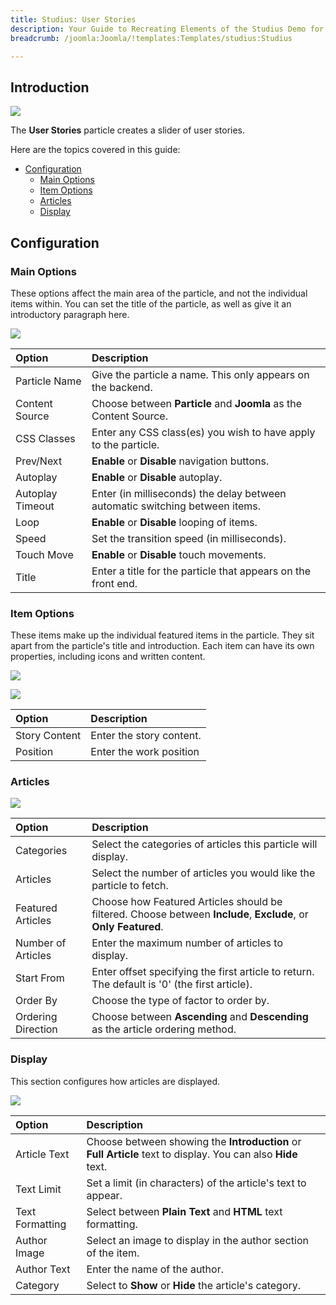 ```yaml
---
title: Studius: User Stories
description: Your Guide to Recreating Elements of the Studius Demo for Joomla
breadcrumb: /joomla:Joomla/!templates:Templates/studius:Studius

---
```


## Introduction

![](assets/particle_userstories1.png)

The **User Stories** particle creates a slider of user stories.

Here are the topics covered in this guide:

* [Configuration](#configuration)
    - [Main Options](#main-options)
    - [Item Options](#item-options)
    - [Articles](#articles)
    - [Display](#display)

## Configuration

### Main Options 

These options affect the main area of the particle, and not the individual items within. You can set the title of the particle, as well as give it an introductory paragraph here.

![](assets/particle_userstories2.png)

| Option        | Description                                                                     |
| :-----        | :-----                                                                          |
| Particle Name | Give the particle a name. This only appears on the backend.                     |
| Content Source | Choose between **Particle** and **Joomla** as the Content Source.   |
| CSS Classes    | Enter any CSS class(es) you wish to have apply to the particle.   |
| Prev/Next         | **Enable** or **Disable** navigation buttons.                                                      |
| Autoplay         | **Enable** or **Disable** autoplay.                                                                 |
| Autoplay Timeout | Enter (in milliseconds) the delay between automatic switching between items.                        |
| Loop             | **Enable** or **Disable** looping of items.                                                         |
| Speed            | Set the transition speed (in milliseconds).                                                         |
| Touch Move            | **Enable** or **Disable** touch movements.                                                                      |
| Title          | Enter a title for the particle that appears on the front end.                                                                                            |

### Item Options

These items make up the individual featured items in the particle. They sit apart from the particle's title and introduction. Each item can have its own properties, including icons and written content.

![](assets/particle_userstories3.png)

![](assets/particle_userstories4.png)

| Option              | Description                                                            |
| :-----              | :-----                                                                 |
| Story Content | Enter the story content. |
| Position     | Enter the work position |

### Articles

![](assets/particle_userstories5.png)

| Option             | Description                                                                                                     |
| :-----             | :-----                                                                                                          |
| Categories         | Select the categories of articles this particle will display.                                                   |
| Articles           | Select the number of articles you would like the particle to fetch.                                             |
| Featured Articles  | Choose how Featured Articles should be filtered. Choose between **Include**, **Exclude**, or **Only Featured**. |
| Number of Articles | Enter the maximum number of articles to display.                                                                |
| Start From         | Enter offset specifying the first article to return. The default is '0' (the first article).                    |
| Order By           | Choose the type of factor to order by.                                                                          |
| Ordering Direction | Choose between **Ascending** and **Descending** as the article ordering method.                                 |

### Display

This section configures how articles are displayed.

![](assets/particle_userstories6.png)

| Option          | Description                                                                                                                                              |
| :-----          | :-----                                                                                                                                                   |
| Article Text    | Choose between showing the **Introduction** or **Full Article** text to display. You can also **Hide** text.                                             |
| Text Limit      | Set a limit (in characters) of the article's text to appear.                                                                                             |
| Text Formatting | Select between **Plain Text** and **HTML** text formatting.                                                                                              |
| Author Image                      | Select an image to display in the author section of the item.                           |
| Author Text                       | Enter the name of the author.                           |
| Category       | Select to **Show** or **Hide** the article's category. |